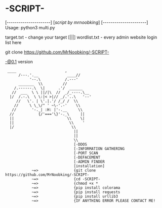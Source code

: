 # -SCRIPT-
[----------------------]
[_script by mrnoobking_]
[----------------------]
Usage: python3 multi.py

target.txt - change your target 
[|||] wordlist.txt - every admin website login list here 


git clone https://github.com/MrNoobking/-SCRIPT-

-@0.1 version


     ____                      ,
          /---.'.__             ____//
               '--.\           /.---'
          _______  \\         //
        /.------.\  \|      .'/  ______
       //  ___  \ \ ||/|\  //  _/_----.\__
      |/  /.-.\  \ \:|< >|// _/.'..\   '--'
         //   \'. | \'.|.'/ /_/ /  \\
        //     \ \_\/" ' ~\-'.-'    \\
       //       '-._| :H: |'-.__     \\
      //           {/'==='\}'-._\     ||
      ||                        \\    \|
      ||                         \\    '
      |/                          \\
                                   ||
                                   ||
                                   \\
                                   [-DDOS
                                   [-INFORMATION GATHERING
                                   [-PORT SCAN
                                   [-DEFACEMENT
                                   [-ADMIN FINDER
                                   [installation]
                ~=>                {git clone https://github.com/MrNoobking/-SCRIPT-
                ~=>                {cd -SCRIPT-
                ~=>                {chmod +x *
                ~=>                {pip install colorama
                ~=>                {pip install requests
                ~=>                {pip install urllib3
                ~=>                {IF ANYTHING ERROR PLEASE CONTACT ME!
                



